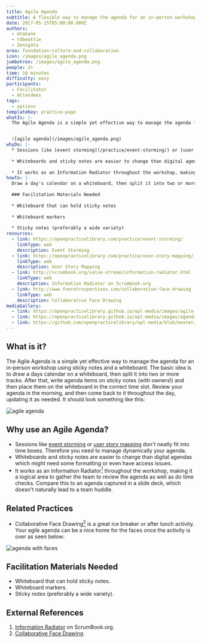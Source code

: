 ```yaml
---
title: Agile Agenda
subtitle: A flexible way to manage the agenda for an in-person workshop.
date: 2017-05-15T05:00:00.000Z
authors:
  - mtakane
  - tdbeattie
  - Zenigata
area: foundation-culture-and-collaboration
icon: /images/agile_agenda.png
jumbotron: /images/agile_agenda.png
people: 2+
time: 10 minutes
difficulty: easy
participants:
  - Facilitator
  - Attendees
tags:
  - options
templateKey: practice-page
whatIs: |-
  The Agile Agenda is a simple yet effective way to manage the agenda for an in-person workshop using sticky notes and a whiteboard. The basic idea is to draw a days calendar on a whiteboard, then split it into two or more tracks. After that, write agenda items on sticky notes (with owners!) and then place them on the whiteboard in the correct time slot. Review your agenda in the morning, and then come back to it throughout the day, updating it as needed. It should look something like this:


  ![agile agenda](/images/agile_agenda.png)
whyDo: |-
  * Sessions like [event storming](/practice/event-storming/) or [user story mapping](/practice/user-story-mapping/) don't neatly fit into time boxes. Therefore you need to manage dynamically your agenda.
  
  * Whiteboards and sticky notes are easier to change than digital agendas which might need some formatting or even have access issues.
  
  * It works as an Information Radiator throughout the workshop, making it a logical area to gather the team to review the agenda as well as do time checks. Compare this to an agenda captured in a slide deck, which doesn't naturally lead to a team huddle.
howTo: |-
  Draw a day's calendar on a whiteboard, then split it into two or more tracks. After that, write agenda items on sticky notes (with owners!) and then place them on the whiteboard in the correct time slot. Review your agenda in the morning, and then come back to it throughout the day, updating it as needed. 
  
  ### Facilitation Materials Needed
  
  * Whiteboard that can hold sticky notes
  
  * Whiteboard markers
  
  * Sticky notes (preferably a wide variety)
resources:
  - link: https://openpracticelibrary.com/practice/event-storming/
    linkType: web
    description: Event Storming
  - link: https://openpracticelibrary.com/practice/user-story-mapping/
    linkType: web
    description: User Story Mapping
  - link: http://scrumbook.org/value-stream/information-radiator.html
    linkType: web
    description: Information Radiator on Scrumbook.org
  - link: http://www.funretrospectives.com/collaborative-face-drawing
    linkType: web
    description: Collaborative Face Drawing
mediaGallery:
  - link: https://openpracticelibrary.github.io/opl-media/images/agile_agenda.png
  - link: https://openpracticelibrary.github.io/opl-media/images/agenda_with_faces.png
  - link: https://github.com/openpracticelibrary/opl-media/blob/master/images/Agile%20Agenda.jpg?raw=true
---
```

## What is it?

The Agile Agenda is a simple yet effective way to manage the agenda for an in-person workshop using sticky notes and a whiteboard. The basic idea is to draw a days calendar on a whiteboard, then split it into two or more tracks. After that, write agenda items on sticky notes (with owners!) and then place them on the whiteboard in the correct time slot. Review your agenda in the morning, and then come back to it throughout the day, updating it as needed. It should look something like this:

![agile agenda](/images/agile_agenda.png)

## Why use an Agile Agenda?

* Sessions like [event storming](/practice/event-storming/) or [user story mapping](/practice/user-story-mapping/) don't neatly fit into time boxes. Therefore you need to manage dynamically your agenda.
* Whiteboards and sticky notes are easier to change than digital agendas which might need some formatting or even have access issues.
* It works as an Information Radiator[<sup>1</sup>](#footnote-1) throughout the workshop, making it a logical area to gather the team to review the agenda as well as do time checks. Compare this to an agenda captured in a slide deck, which doesn't naturally lead to a team huddle.

## Related Practices

* Collaborative Face Drawing[<sup>2</sup>](#footnote-2) is a great ice breaker or after lunch activity. Your agile agenda can be a nice home for the faces once the activity is over as seen below:

![agenda with faces](/images/agenda_with_faces.png)

## Facilitation Materials Needed

* Whiteboard that can hold sticky notes.
* Whiteboard markers.
* Sticky notes (preferably a wide variety).

## External References

1. <a name="footnote-1"></a>[Information Radiator](http://scrumbook.org/value-stream/information-radiator.html) on ScrumBook.org.
2. <a name="footnote-2"></a>[Collaborative Face Drawing](http://www.funretrospectives.com/collaborative-face-drawing/).
